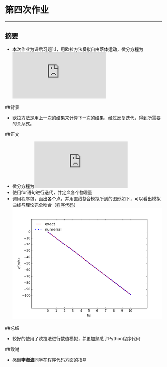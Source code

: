 # 第四次作业



---

## 摘要
* 本次作业为课后习题1.1，用欧拉方法模拟自由落体运动，微分方程为
![此处输入图片的描述][1]

##背景
* 欧拉方法是用上一次的结果来计算下一次的结果，经过反复迭代，得到所需要的关系式。

##正文
* 微分方程为![此处输入图片的描述][1]
* 使用for语句进行迭代，并定义各个物理量
* 调用程序包，画出各个点，并用直线拟合模拟所到的图形如下，可以看出模拟曲线与理论完全吻合（[程序代码][2]）![实验拟合曲线][3]

##总结
* 较好的使用了欧拉法进行数值模拟，并更加熟悉了Python程序代码

##致谢
* 感谢[**李海波**](https://github.com/fixedpoints)同学在程序代码方面的指导


  [1]: http://latex.codecogs.com/gif.latex?dv/dt=-g
  [2]: https://github.com/Adener/Program/blob/master/%E7%AC%AC%E5%9B%9B%E6%AC%A1%E4%BD%9C%E4%B8%9A1.py
  [3]: https://github.com/Adener/picture/blob/master/%E7%AC%AC%E5%9B%9B%E6%AC%A1%E4%BD%9C%E4%B8%9A1.png
